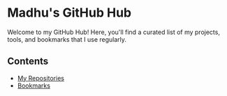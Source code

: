 # Madhu's GitHub Hub

Welcome to my GitHub Hub! Here, you'll find a curated list of my projects, tools, and bookmarks that I use regularly.

## Contents
- [My Repositories](#my-repositories)
- [Bookmarks](./BOOKMARKS.md)
